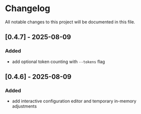 # Changelog

All notable changes to this project will be documented in this file.

## [0.4.7] - 2025-08-09

### Added
- add optional token counting with `--tokens` flag

## [0.4.6] - 2025-08-09

### Added
- add interactive configuration editor and temporary in-memory adjustments
